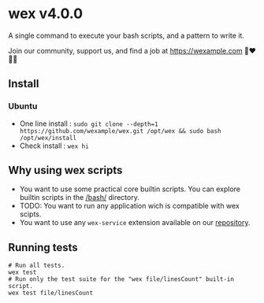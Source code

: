 # wex v4.0.0

A single command to execute your bash scripts, and a pattern to write it.

Join our community, support us, and find a job at https://wexample.com 🤝❤️👨‍💻

## Install

### Ubuntu

- One line install : `sudo git clone --depth=1 https://github.com/wexample/wex.git /opt/wex && sudo bash /opt/wex/install`
- Check install : `wex hi`

## Why using wex scripts

- You want to use some practical core builtin scripts. You can explore builtin scripts in the [/bash/](/bash/) directory.
- TODO: You want to run any application wich is compatible with wex scipts.
- You want to use any `wex-service` extension available on our [repository](https://github.com/orgs/wexample/repositories).

## Running tests

    # Run all tests.
    wex test
    # Run only the test suite for the "wex file/linesCount" built-in script.
    wex test file/linesCount
